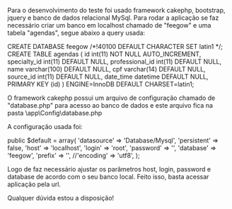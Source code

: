 Para o desenvolvimento do teste foi usado framework cakephp, bootstrap, jquery e banco de dados relacional MySql. Para rodar a aplicação se faz necessário criar um banco em localhost chamado de "feegow" e uma tabela "agendas", segue abaixo a query usada:

CREATE DATABASE feegow /*!40100 DEFAULT CHARACTER SET latin1 */; CREATE TABLE agendas ( id int(11) NOT NULL AUTO_INCREMENT, specialty_id int(11) DEFAULT NULL, professional_id int(11) DEFAULT NULL, name varchar(100) DEFAULT NULL, cpf varchar(14) DEFAULT NULL, source_id int(11) DEFAULT NULL, date_time datetime DEFAULT NULL, PRIMARY KEY (id) ) ENGINE=InnoDB DEFAULT CHARSET=latin1;

O framework cakephp possui um arquivo de configuração chamado de "database.php" para acesso ao banco de dados e este arquivo fica na pasta \app\Config\database.php

A configuração usada foi:

public $default = array( 'datasource' => 'Database/Mysql', 'persistent' => false, 'host' => 'localhost', 'login' => 'root', 'password' => '', 'database' => 'feegow', 'prefix' => '', //'encoding' => 'utf8', );

Logo de faz necessário ajustar os parâmetros host, login, password e database de acordo com o seu banco local. Feito isso, basta acessar aplicação pela url.

Qualquer dúvida estou a disposição!